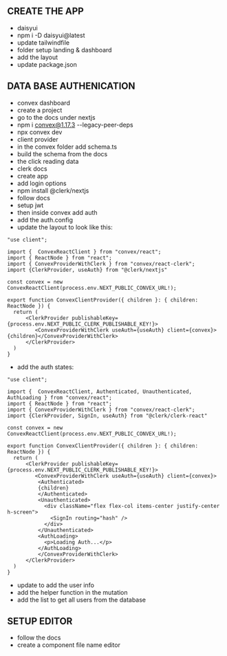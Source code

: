 
## CREATE THE APP
- daisyui
- npm i -D daisyui@latest
- update tailwindfile
- folder setup landing & dashboard
- add the layout
- update package.json

## DATA BASE AUTHENICATION
 - convex dashboard
 - create a project
 - go to the docs under nextjs
 - npm i convex@1.17.3 --legacy-peer-deps
 - npx convex dev
 - client provider 
 - in the convex folder add schema.ts
 - build the schema from the docs
 - the click reading data
 - clerk docs
 - create app
 - add login options
 - npm install @clerk/nextjs
 - follow docs
 - setup jwt
 - then inside convex add auth
 - add the auth.config
 - update the layout to look like this:

```
"use client";

import {  ConvexReactClient } from "convex/react";
import { ReactNode } from "react";
import { ConvexProviderWithClerk } from "convex/react-clerk";
import {ClerkProvider, useAuth} from "@clerk/nextjs"

const convex = new ConvexReactClient(process.env.NEXT_PUBLIC_CONVEX_URL!);

export function ConvexClientProvider({ children }: { children: ReactNode }) {
  return ( 
      <ClerkProvider publishableKey={process.env.NEXT_PUBLIC_CLERK_PUBLISHABLE_KEY!}>
         <ConvexProviderWithClerk useAuth={useAuth} client={convex}>{children}</ConvexProviderWithClerk>
      </ClerkProvider>    
  )
}

```

- add the auth states:

```
"use client";

import {  ConvexReactClient, Authenticated, Unauthenticated, AuthLoading } from "convex/react";
import { ReactNode } from "react";
import { ConvexProviderWithClerk } from "convex/react-clerk";
import {ClerkProvider, SignIn, useAuth} from "@clerk/clerk-react"

const convex = new ConvexReactClient(process.env.NEXT_PUBLIC_CONVEX_URL!);

export function ConvexClientProvider({ children }: { children: ReactNode }) {
  return ( 
      <ClerkProvider publishableKey={process.env.NEXT_PUBLIC_CLERK_PUBLISHABLE_KEY!}>
         <ConvexProviderWithClerk useAuth={useAuth} client={convex}>
          <Authenticated>
          {children}
          </Authenticated>
          <Unauthenticated>
            <div className="flex flex-col items-center justify-center h-screen">
              <SignIn routing="hash" />
            </div>
          </Unauthenticated>
          <AuthLoading>
            <p>Loading Auth...</p>
          </AuthLoading>
          </ConvexProviderWithClerk>
      </ClerkProvider>    
  )
}

```
- update to add the user info
- add the helper function in the mutation
- add the list to get all users from the database




## SETUP EDITOR
 - follow the docs
 - create a component file name editor

